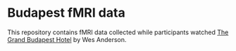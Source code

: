 # Budapest fMRI data

This repository contains fMRI data collected while participants watched
[The Grand Budapest
Hotel](https://en.wikipedia.org/wiki/The_Grand_Budapest_Hotel) by Wes
Anderson.
